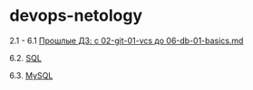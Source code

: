 devops-netology
===============

2.1 - 6.1 [Прошлые ДЗ: с 02-git-01-vcs до 06-db-01-basics.md](./02-git-01-vcs_to_06-db-01-basics.md)

6.2. [SQL](./06-db-02-sql.md)

6.3. [MySQL](./06-db-03-mysql.md)